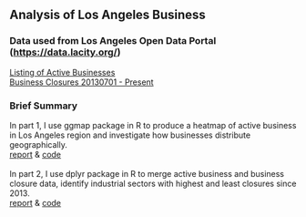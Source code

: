 ## Analysis of Los Angeles Business

### Data used from Los Angeles Open Data Portal (https://data.lacity.org/)
[Listing of Active Businesses](https://data.lacity.org/A-Prosperous-City/Listing-of-Active-Businesses/6rrh-rzua) <br />
[Business Closures 20130701 - Present](https://data.lacity.org/A-Prosperous-City/Business-Closures-20130701-Present/sg5j-gp4v)  

### Brief Summary
In part 1, I use ggmap package in R to produce a heatmap of active business in Los Angeles region and investigate how businesses distribute geographically. <br /> [report](https://pengyunbin.github.io/stats506/LA_Project/Project_Part_1_final.pdf) & [code](https://github.com/pengyunbin/stats506/blob/master/LA_Project/Project_Part_1_code_final.R)
<br />
<br />
In part 2, I use dplyr package in R to merge active business and business closure data, identify industrial sectors with highest and least closures since 2013.  <br /> [report](https://pengyunbin.github.io/stats506/LA_Project/Project_Part_2_Final.pdf) & [code](https://github.com/pengyunbin/stats506/blob/master/LA_Project/Project_Part_2_final_code.R)
